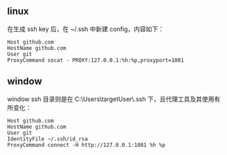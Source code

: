 <h2 id="linux">linux</h2>
<p>在生成 ssh key 后，在 ~/.ssh 中新建 config，内容如下：</p>
<pre><code class="language-bash">Host github.com
HostName github.com
User git
ProxyCommand socat - PROXY:127.0.0.1:%h:%p,proxyport=1081</code></pre>
<h2 id="window">window</h2>
<p>window ssh 目录则是在 C:\Users\targetUser\.ssh 下，且代理工具及其使用有所变化：</p>
<pre><code class="language-bash">Host github.com
HostName github.com
User git
IdentityFile ~/.ssh/id_rsa
ProxyCommand connect -H http://127.0.0.1:1081 %h %p</code></pre>
